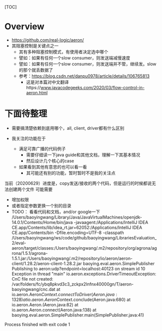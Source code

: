 [TOC]
# Overview
- https://github.com/real-logic/aeron/
- 其阻塞控制是关键点之一
  - 其有多种阻塞控制模式，有使用者决定选中哪个
  - 譬如：如果有任何一个slow consumer，则发送端减慢速度
  - 譬如：如果有任何一个slow consumer，则发送端并不管，继续发。slow的那个就丢数据了
  - 参考：https://blog.csdn.net/danpu0978/article/details/106765813
    - 这是对本篇对中文翻译https://www.javacodegeeks.com/2020/03/flow-control-in-aeron.html

# 下面待整理
- 需要搞清楚依赖到底用哪个，all, client, driver都有什么区别

- 我关注的功能在于
  - 满足可靠广播的代码例子
    - 需要仔细读一下java guide和其他文档，理解一下其基本情况
    - 然后设计几个核心的case
  - 如果看到其他有意思的也可以看一看
    - 其可能还有别的功能，暂时暂时不是我的关注点
  

当前（20200629）进度是，copy发送/接收的两个代码，但是运行的时候都说无法创建两个文件
可能需要
- 增加权限
- 或者指定参数更换一个别的目录
- TODO： 看看代码和文档，and/or google一下
/Users/baoyingwang/Library/Java/JavaVirtualMachines/openjdk-14.0.1/Contents/Home/bin/java -javaagent:/Applications/IntelliJ IDEA CE.app/Contents/lib/idea_rt.jar=62052:/Applications/IntelliJ IDEA CE.app/Contents/bin -Dfile.encoding=UTF-8 -classpath /Users/baoyingwang/ws/code/github/baoyingwang/LibrariesEvaluation_2/eval-aeron/target/classes:/Users/baoyingwang/.m2/repository/org/agrona/agrona/1.5.1/agrona-1.5.1.jar:/Users/baoyingwang/.m2/repository/io/aeron/aeron-client/1.28.2/aeron-client-1.28.2.jar baoying.eval.aeron.SimplePublisher
Publishing to aeron:udp?endpoint=localhost:40123 on stream id 10
Exception in thread "main" io.aeron.exceptions.DriverTimeoutException: CnC file not created: /var/folders/fc/ybq8pkvd3c3_zckpx2lnfnx40000gn/T/aeron-baoyingwang/cnc.dat
	at io.aeron.Aeron$Context.connectToDriver(Aeron.java:1328)
	at io.aeron.Aeron$Context.conclude(Aeron.java:680)
	at io.aeron.Aeron.<init>(Aeron.java:82)
	at io.aeron.Aeron.connect(Aeron.java:138)
	at baoying.eval.aeron.SimplePublisher.main(SimplePublisher.java:41)

Process finished with exit code 1